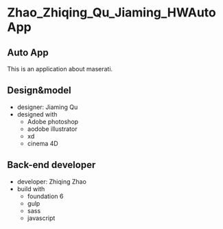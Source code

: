 # Zhao_Zhiqing_Qu_Jiaming_HWAutoApp
## Auto App 
This is an application about maserati.
## Design&model
* designer: Jiaming Qu
* designed with
  * Adobe photoshop
  * aodobe illustrator
  * xd
  * cinema 4D
## Back-end developer
* developer: Zhiqing Zhao     
* build with
  * foundation 6
  * gulp
  * sass
  * javascript
